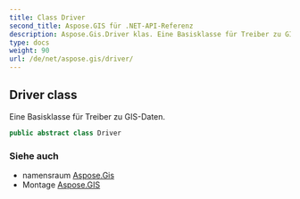 ```yaml
---
title: Class Driver
second_title: Aspose.GIS für .NET-API-Referenz
description: Aspose.Gis.Driver klas. Eine Basisklasse für Treiber zu GISDaten.
type: docs
weight: 90
url: /de/net/aspose.gis/driver/
---
```

## Driver class

Eine Basisklasse für Treiber zu GIS-Daten.

```csharp
public abstract class Driver
```

### Siehe auch

* namensraum [Aspose.Gis](../../aspose.gis/)
* Montage [Aspose.GIS](../../)


